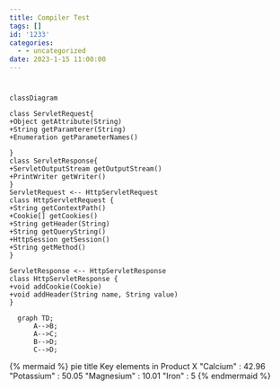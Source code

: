 ```yaml
---
title: Compiler Test
tags: []
id: '1233'
categories:
  - - uncategorized
date: 2023-1-15 11:00:00
---
```


# 





```mermaid
classDiagram

class ServletRequest{
+Object getAttribute(String)
+String getParamterer(String)
+Enumeration getParameterNames()

}
class ServletResponse{
+ServletOutputStream getOutputStream()
+PrintWriter getWriter()
}
ServletRequest <-- HttpServletRequest
class HttpServletRequest {
+String getContextPath()
+Cookie[] getCookies()
+String getHeader(String)
+String getQueryString()
+HttpSession getSession()
+String getMethod()
}

ServletResponse <-- HttpServletResponse
class HttpServletResponse {
+void addCookie(Cookie)
+void addHeader(String name, String value)
}
```



```mermaid
  graph TD;
      A-->B;
      A-->C;
      B-->D;
      C-->D;
```



{% mermaid %}
pie
    title Key elements in Product X
    "Calcium" : 42.96
    "Potassium" : 50.05
    "Magnesium" : 10.01
    "Iron" :  5
{% endmermaid %}


